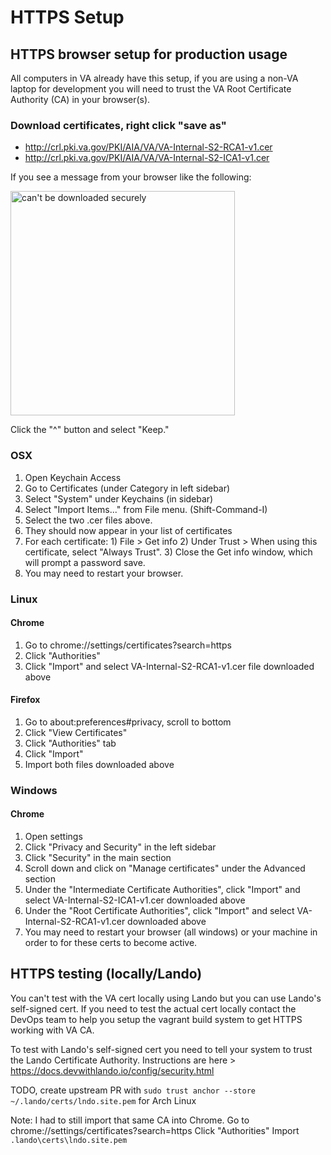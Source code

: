 # HTTPS Setup

## HTTPS browser setup for production usage
All computers in VA already have this setup, if you are using a non-VA laptop for development you will need to trust the VA Root Certificate Authority (CA) in your browser(s).

### Download certificates, right click "save as"
* http://crl.pki.va.gov/PKI/AIA/VA/VA-Internal-S2-RCA1-v1.cer
* http://crl.pki.va.gov/PKI/AIA/VA/VA-Internal-S2-ICA1-v1.cer

If you see a message from your browser like the following:

<img width="359" alt="can't be downloaded securely" src="https://user-images.githubusercontent.com/1318579/134514803-40cb27af-f9aa-41d7-9510-cd4169396c69.png">

Click the "^" button and select "Keep."

### OSX
1. Open Keychain Access
1. Go to Certificates (under Category in left sidebar)
2. Select "System" under Keychains (in sidebar)  
3. Select "Import Items..." from File menu. (Shift-Command-I)
4. Select the two .cer files above.
5. They should now appear in your list of certificates
6. For each certificate: 1) File > Get info  2) Under Trust > When using this certificate, select "Always Trust". 3) Close the Get info window, which will prompt a password save. 
7. You may need to restart your browser.

### Linux

#### Chrome
1. Go to chrome://settings/certificates?search=https
1. Click "Authorities"
1. Click "Import" and select VA-Internal-S2-RCA1-v1.cer file downloaded above

#### Firefox
1. Go to about:preferences#privacy, scroll to bottom
1. Click "View Certificates"
1. Click "Authorities" tab
1. Click "Import"
1. Import both files downloaded above

### Windows

#### Chrome
1. Open settings
1. Click "Privacy and Security" in the left sidebar
1. Click "Security" in the main section
1. Scroll down and click on "Manage certificates" under the Advanced section
1. Under the "Intermediate Certificate Authorities", click "Import" and select VA-Internal-S2-ICA1-v1.cer downloaded above
1. Under the "Root Certificate Authorities", click "Import" and select VA-Internal-S2-RCA1-v1.cer downloaded above
1. You may need to restart your browser (all windows) or your machine in order to for these certs to become active.

## HTTPS testing (locally/Lando)

You can't test with the VA cert locally using Lando but you can use Lando's self-signed cert. If you need to test the actual cert locally contact the DevOps team to help you setup the vagrant build system to get HTTPS working with VA CA.

To test with Lando's self-signed cert you need to tell your system to trust the Lando Certificate Authority. Instructions are here > https://docs.devwithlando.io/config/security.html

TODO, create upstream PR with `sudo trust anchor --store ~/.lando/certs/lndo.site.pem` for Arch Linux

Note: I had to still import that same CA into Chrome.
Go to chrome://settings/certificates?search=https
Click "Authorities"
Import `.lando\certs\lndo.site.pem`
